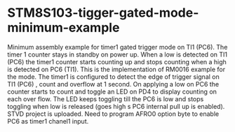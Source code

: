 # STM8S103-tigger-gated-mode-minimum-example
Minimum assembly example for timer1 gated trigger mode on TI1 (PC6). The timer 1 counter stays in standby on power up. When a low is detected on TI1 (PC6) the timer1 counter starts counting up and stops counting when a high is detected on PC6 (TI1). This is the implementation of RM0016 example for the mode. The timer1 is configured to detect the edge of trigger signal on TI1 (PC6) , count and overflow at 1 second. On applying a low on PC6 the counter starts to count and toggle an LED on PD4 to display counting on each over flow. The LED keeps toggling till the PC6 is low and stops toggling when low is released (goes high s PC6 internal pull up is enabled). STVD project is uploaded. Need to program AFRO0 option byte to enable PC6 as timer1 chanel1 input.
